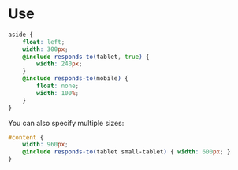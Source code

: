 # Use
```scss
aside {
	float: left;
	width: 300px;
	@include responds-to(tablet, true) {
		width: 240px;
	}
	@include responds-to(mobile) {
		float: none;
		width: 100%;
	}
}
```

You can also specify multiple sizes:
```scss
#content {
	width: 960px;
	@include responds-to(tablet small-tablet) { width: 600px; }
}
```